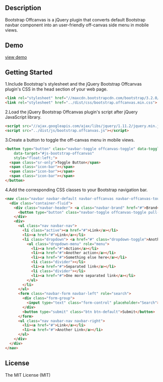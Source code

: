 ## Description
Bootstrap Offcanvas is a jQuery plugin that converts default Bootstrap navbar component into an user-friendly off-canvas side menu in mobile views.

## Demo
[view demo](http://codepen.io/ali_haddadkar/full/MaMmKY/)


## Getting Started

1.Include Bootstrap's stylesheet and the jQuery Bootstrap Offcanvas plugin's CSS in the head section of your web page.

```html
<link rel="stylesheet" href="//maxcdn.bootstrapcdn.com/bootstrap/3.2.0/css/bootstrap.min.css">
<link rel="stylesheet" href="../dist/css/bootstrap.offcanvas.min.css">
```


2.Load the jQuery Bootstrap Offcanvas plugin's script after jQuery JavaScript library.

```html
<script src="//ajax.googleapis.com/ajax/libs/jquery/1.11.2/jquery.min.js"></script>
<script src="../dist/js/bootstrap.offcanvas.js"></script>
```

3.Create a button to toggle the off-canvas menu in mobile views.

```html
<button type="button" class="navbar-toggle offcanvas-toggle" data-toggle="offcanvas" 
	data-target="#js-bootstrap-offcanvas" 
    style="float:left;">
  <span class="sr-only">Toggle Button</span>
  <span class="icon-bar"></span>
  <span class="icon-bar"></span>
  <span class="icon-bar"></span>
</button>
```

4.Add the corresponding CSS classes to your Bootstrap navigation bar.

```html
<nav class="navbar navbar-default navbar-offcanvas navbar-offcanvas-touch navbar-offcanvas-fade" role="navigation" id="js-bootstrap-offcanvas">
  <div class="container-fluid">
    <div class="navbar-header"> <a class="navbar-brand" href="#">Brand</a>
      <button type="button" class="navbar-toggle offcanvas-toggle pull-right" data-toggle="offcanvas" data-target="#js-bootstrap-offcanvas" style="float:left;"> <span class="sr-only">Toggle navigation</span> <i class="glyphicon glyphicon-remove"></i> </button>
    </div>
    <div>
      <ul class="nav navbar-nav">
        <li class="active"><a href="#">Link</a></li>
        <li><a href="#">Link</a></li>
        <li class="dropdown"> <a href="#" class="dropdown-toggle">Another Link <span class="caret"></span></a>
          <ul class="dropdown-menu" role="menu">
            <li><a href="#">Action</a></li>
            <li><a href="#">Another action</a></li>
            <li><a href="#">Something else here</a></li>
            <li class="divider"></li>
            <li><a href="#">Separated link</a></li>
            <li class="divider"></li>
            <li><a href="#">One more separated link</a></li>
          </ul>
        </li>
      </ul>
      <form class="navbar-form navbar-left" role="search">
        <div class="form-group">
          <input type="text" class="form-control" placeholder="Search">
        </div>
        <button type="submit" class="btn btn-default">Submit</button>
      </form>
      <ul class="nav navbar-nav navbar-right">
        <li><a href="#">Link</a></li>
        <li><a href="#">Another Link</a></li>
      </ul>
    </div>
  </div>
</nav>
```

## License
The MIT License (MIT)
